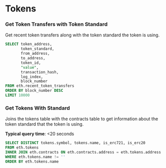 # Tokens

### Get Token Transfers with Token Standard

Get recent token transfers along with the token standard the token is using.

```sql
SELECT token_address, 
       token_standard, 
       from_address, 
       to_address, 
       token_id, 
       "value", 
       transaction_hash, 
       log_index, 
       block_number 
FROM eth.recent_token_transfers 
ORDER BY block_number DESC
LIMIT 10000
```

### Get Tokens With Standard

Joins the tokens table with the contracts table to get information about the token standard that the token is using.

**Typical query time**: <20 seconds

```sql
SELECT DISTINCT tokens.symbol, tokens.name, is_erc721, is_erc20
FROM eth.tokens
INNER JOIN eth.contracts ON eth.contracts.address = eth.tokens.address
WHERE eth.tokens.name != ''
ORDER BY eth.tokens.name
```
